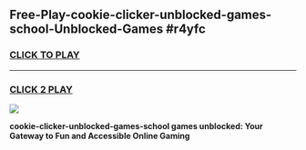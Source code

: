 
## Free-Play-cookie-clicker-unblocked-games-school-Unblocked-Games #r4yfc
<h3>
<a href="https://news.freeplayer.one?title=cookie-clicker-unblocked-games-school&ref=8M">CLICK TO PLAY</a></h3>
<hr>

<h3>
<a href="https://news.freeplayer.one?title=cookie-clicker-unblocked-games-school&ref=8M">CLICK 2 PLAY</a>
  
</h3>

<a href="https://news.freeplayer.one?title=cookie-clicker-unblocked-games-school&ref=8M"><img src="https://clearcache.store/games.png"></a>


**cookie-clicker-unblocked-games-school games unblocked: Your Gateway to Fun and Accessible Online Gaming**

